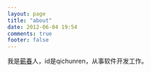 ```yaml
---
layout: page
title: "about"
date: 2012-06-04 19:54
comments: true
footer: false
---
```


我是[蕲春](http://baike.baidu.com/view/48914.htm)人，id是qichunren，从事软件开发工作。
